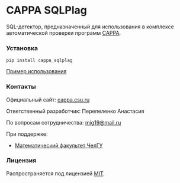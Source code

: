 # CAPPA SQLPlag
SQL-детектор, предназначенный для использования в комплексе автоматической проверки программ [CAPPA](http://cappa.csu.ru/).

### Установка
 
```shell
pip install cappa_sqlplag
```

[Пример использования](docs/usage.md)

### Контакты
Официальный сайт: [cappa.csu.ru](http://cappa.csu.ru/)   

Ответственный разработчик: Перепеленко Анастасия

По вопросам сотрудничества: mig19@mail.ru

При поддержке:
 * [Математический факультет ЧелГУ](http://math.csu.ru)

### Лицензия
Распространяется под лицензией [MIT](LICENSE).